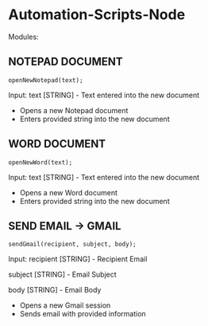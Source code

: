 # Automation-Scripts-Node

Modules: 

## NOTEPAD DOCUMENT 

```
openNewNotepad(text);
```

Input: 
text [STRING] - Text entered into the new document

- Opens a new Notepad document
- Enters provided string into the new document



## WORD DOCUMENT

```
openNewWord(text);
```

Input: 
text [STRING] - Text entered into the new document

- Opens a new Word document
- Enters provided string into the new document



## SEND EMAIL -> GMAIL 

```
sendGmail(recipient, subject, body);
```

Input: 
recipient [STRING] - Recipient Email

subject [STRING] - Email Subject

body [STRING] - Email Body

- Opens a new Gmail session
- Sends email with provided information


